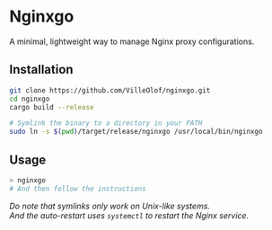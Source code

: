 # Nginxgo

A minimal, lightweight way to manage Nginx proxy configurations.  

## Installation

```bash
git clone https://github.com/VilleOlof/nginxgo.git
cd nginxgo
cargo build --release

# Symlink the binary to a directory in your PATH
sudo ln -s $(pwd)/target/release/nginxgo /usr/local/bin/nginxgo
```

## Usage

```bash
> nginxgo
# And then follow the instructions
```

*Do note that symlinks only work on Unix-like systems.*  
*And the auto-restart uses `systemctl` to restart the Nginx service.*